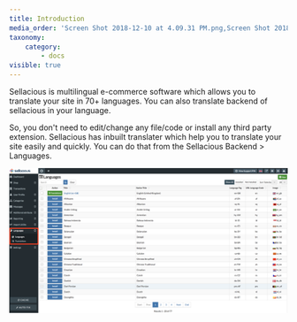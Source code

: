 ```yaml
---
title: Introduction
media_order: 'Screen Shot 2018-12-10 at 4.09.31 PM.png,Screen Shot 2018-12-10 at 4.12.19 PM.png'
taxonomy:
    category:
        - docs
visible: true
---
```


Sellacious is multilingual e-commerce software which allows you to translate your site in 70+ languages. You can also translate backend of sellacious in your language.

So, you don't need to edit/change any file/code or install any third party extension. Sellacious has inbuilt translater which help you to translate your site easily and quickly. You can do that from the Sellacious Backend > Languages.

![](translation1.png)